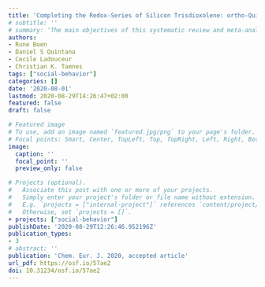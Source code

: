```yaml
---
title: 'Completing the Redox‐Series of Silicon Trisdioxolene: ortho‐Quinone and Lewis Superacid Make a Powerful Redox Catalyst.'
# subtitle: ''
# summary: 'The main objectives of this systematic review and meta-analysis are to evaluate the effect of age on error-related negativity (ERN) and the error positivity (Pe) magnitude in children and adolescents, and to examine potential moderators of these effects, including age, sex, experimental task, task difficulty, and topography and quantification of the ERN and the Pe'
authors:
- Rune Boen
- Daniel S Quintana
- Cecile Ladouceur
- Christian K. Tamnes
tags: ["social-behavior"]
categories: []
date: '2020-08-01'
lastmod: 2020-08-29T14:26:47+02:00
featured: false
draft: false

# Featured image
# To use, add an image named `featured.jpg/png` to your page's folder.
# Focal points: Smart, Center, TopLeft, Top, TopRight, Left, Right, BottomLeft, Bottom, BottomRight.
image:
  caption: ''
  focal_point: ''
  preview_only: false

# Projects (optional).
#   Associate this post with one or more of your projects.
#   Simply enter your project's folder or file name without extension.
#   E.g. `projects = ["internal-project"]` references `content/project/deep-learning/index.md`.
#   Otherwise, set `projects = []`.
+ projects: ["social-behavior"]
publishDate: '2020-08-29T12:26:46.952196Z'
publication_types:
- 3
# abstract: ''
publication: 'Chem. Eur. J. 2020, accepted article'
url_pdf: https://osf.io/57ae2
doi: 10.31234/osf.io/57ae2
---
```

